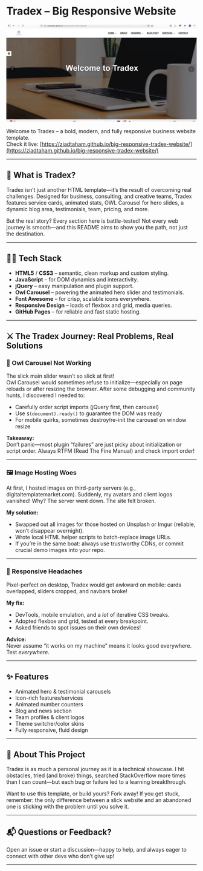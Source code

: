 # Tradex – Big Responsive Website

![Tradex Screenshot](Screenshot%202025-09-03%20171545.png)


Welcome to Tradex – a bold, modern, and fully responsive business website template.  
Check it live: [https://ziadtaham.github.io/big-responsive-tradex-website/](https://ziadtaham.github.io/big-responsive-tradex-website/)

---

## 🚀 What is Tradex?

Tradex isn’t just another HTML template—it’s the result of overcoming real challenges. Designed for business, consulting, and creative teams, Tradex features service cards, animated stats, OWL Carousel for hero slides, a dynamic blog area, testimonials, team, pricing, and more.

But the real story? Every section here is battle-tested! Not every web journey is smooth—and this README aims to show you the path, not just the destination.

---

## 🧑‍💻 Tech Stack

- **HTML5** / **CSS3** – semantic, clean markup and custom styling.
- **JavaScript** – for DOM dynamics and interactivity.
- **jQuery** – easy manipulation and plugin support.
- **Owl Carousel** – powering the animated hero slider and testimonials.
- **Font Awesome** – for crisp, scalable icons everywhere.
- **Responsive Design** – loads of flexbox and grid, media queries.
- **GitHub Pages** – for reliable and fast static hosting.

---

## ⚔️ The Tradex Journey: Real Problems, Real Solutions

### 🦉 Owl Carousel Not Working

The slick main slider wasn’t so slick at first!  
Owl Carousel would sometimes refuse to initialize—especially on page reloads or after resizing the browser. After some debugging and community hunts, I discovered I needed to:

- Carefully order script imports (jQuery first, then carousel)
- Use `$(document).ready()` to guarantee the DOM was ready
- For mobile quirks, sometimes destroy/re-init the carousel on window resize

**Takeaway:**  
Don’t panic—most plugin “failures” are just picky about initialization or script order. Always RTFM (Read The Fine Manual) and check import order!

---

### 🖼️ Image Hosting Woes

At first, I hosted images on third-party servers (e.g., digitaltemplatemarket.com). Suddenly, my avatars and client logos vanished! Why? The server went down. The site felt broken.

**My solution:**  
- Swapped out all images for those hosted on Unsplash or Imgur (reliable, won’t disappear overnight).
- Wrote local HTML helper scripts to batch-replace image URLs.
- If you’re in the same boat: always use trustworthy CDNs, or commit crucial demo images into your repo.

---

### 📱 Responsive Headaches

Pixel-perfect on desktop, Tradex would get awkward on mobile: cards overlapped, sliders cropped, and navbars broke!

**My fix:**  
- DevTools, mobile emulation, and a *lot* of iterative CSS tweaks.
- Adopted flexbox and grid, tested at every breakpoint.
- Asked friends to spot issues on their own devices!

**Advice:**  
Never assume “it works on my machine” means it looks good everywhere. Test *everywhere*. 

---

## ✨ Features

- Animated hero & testimonial carousels
- Icon-rich features/services
- Animated number counters
- Blog and news section
- Team profiles & client logos
- Theme switcher/color skins
- Fully responsive, fluid design

---

## 🙏 About This Project

Tradex is as much a personal journey as it is a technical showcase. I hit obstacles, tried (and broke) things, searched StackOverflow more times than I can count—but each bug or failure led to a learning breakthrough.

Want to use this template, or build yours? Fork away!
If you get stuck, remember: the only difference between a slick website and an abandoned one is sticking with the problem until you solve it.

---

## 📬 Questions or Feedback?

Open an issue or start a discussion—happy to help, and always eager to connect with other devs who don’t give up!

---
